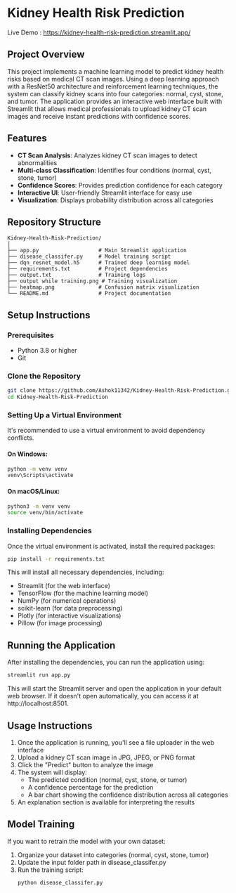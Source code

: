 # Kidney Health Risk Prediction
Live Demo : https://kidney-health-risk-prediction.streamlit.app/
## Project Overview

This project implements a machine learning model to predict kidney health risks based on medical CT scan images. Using a deep learning approach with a ResNet50 architecture and reinforcement learning techniques, the system can classify kidney scans into four categories: normal, cyst, stone, and tumor. The application provides an interactive web interface built with Streamlit that allows medical professionals to upload kidney CT scan images and receive instant predictions with confidence scores.

## Features

- **CT Scan Analysis**: Analyzes kidney CT scan images to detect abnormalities
- **Multi-class Classification**: Identifies four conditions (normal, cyst, stone, tumor)
- **Confidence Scores**: Provides prediction confidence for each category
- **Interactive UI**: User-friendly Streamlit interface for easy use
- **Visualization**: Displays probability distribution across all categories

## Repository Structure

```
Kidney-Health-Risk-Prediction/
│
├── app.py                   # Main Streamlit application
├── disease_classifer.py     # Model training script
├── dqn_resnet_model.h5      # Trained deep learning model
├── requirements.txt         # Project dependencies
├── output.txt               # Training logs
├── output while training.png # Training visualization
├── heatmap.png              # Confusion matrix visualization
└── README.md                # Project documentation
```

## Setup Instructions

### Prerequisites

- Python 3.8 or higher
- Git

### Clone the Repository

```bash
git clone https://github.com/Ashok11342/Kidney-Health-Risk-Prediction.git
cd Kidney-Health-Risk-Prediction
```

### Setting Up a Virtual Environment

It's recommended to use a virtual environment to avoid dependency conflicts.

#### On Windows:

```bash
python -m venv venv
venv\Scripts\activate
```

#### On macOS/Linux:

```bash
python3 -m venv venv
source venv/bin/activate
```

### Installing Dependencies

Once the virtual environment is activated, install the required packages:

```bash
pip install -r requirements.txt
```

This will install all necessary dependencies, including:
- Streamlit (for the web interface)
- TensorFlow (for the machine learning model)
- NumPy (for numerical operations)
- scikit-learn (for data preprocessing)
- Plotly (for interactive visualizations)
- Pillow (for image processing)


## Running the Application

After installing the dependencies, you can run the application using:

```bash
streamlit run app.py
```

This will start the Streamlit server and open the application in your default web browser. If it doesn't open automatically, you can access it at http://localhost:8501.

## Usage Instructions

1. Once the application is running, you'll see a file uploader in the web interface
2. Upload a kidney CT scan image in JPG, JPEG, or PNG format
3. Click the "Predict" button to analyze the image
4. The system will display:
   - The predicted condition (normal, cyst, stone, or tumor)
   - A confidence percentage for the prediction
   - A bar chart showing the confidence distribution across all categories
5. An explanation section is available for interpreting the results

## Model Training

If you want to retrain the model with your own dataset:

1. Organize your dataset into categories (normal, cyst, stone, tumor)
2. Update the input folder path in disease_classifer.py
3. Run the training script:
   ```bash
   python disease_classifer.py
   ```
